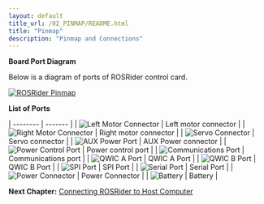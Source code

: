 ```yaml
---
layout: default
title_url: /02_PINMAP/README.html
title: "Pinmap"
description: "Pinmap and Connections"
---
```


**Board Port Diagram**

Below is a diagram of ports of ROSRider control card.  
  
[![ROSRider Pinmap](../images/ROSRider4D_portmap.png)](https://acada.dev/products)

**List of Ports**

| -------- | ------- |
| ![Left Motor Connector](../images/con/con_left_motor.png) | Left motor connector |
| ![Right Motor Connector](../images/con/con_right_motor.png) | Right motor connector |
| ![Servo Connector](../images/con/con_servo.png) | Servo connector |
| ![AUX Power Port](../images/con/con_power_aux.png) | AUX Power connector |
| ![Power Control Port](../images/con/con_power_control.png) | Power control port |
| ![Communications Port](../images/con/con_comm.png) | Communications port |
| ![QWIC A Port](../images/con/con_qwic_a.png) | QWIC A Port |
| ![QWIC B Port](../images/con/con_qwic_b.png) | QWIC B Port |
| ![SPI Port](../images/con/con_spi.png) | SPI Port |
| ![Serial Port](../images/con/con_serial.png) | Serial Port |
| ![Power Connector](../images/con/con_xt30.png) | Power Connector |
| ![Battery](../images/con/con_battery.png) | Battery |


__Next Chapter:__ [Connecting ROSRider to Host Computer](../03_CONNECT/README.md)